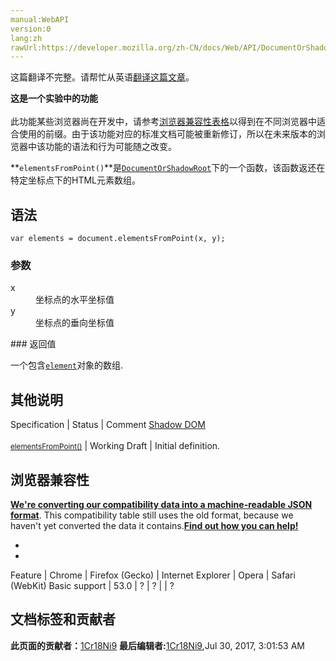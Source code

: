 ```yaml
---
manual:WebAPI
version:0
lang:zh
rawUrl:https://developer.mozilla.org/zh-CN/docs/Web/API/DocumentOrShadowRoot/elementsFromPoint
---
```




这篇翻译不完整。请帮忙从英语[翻译这篇文章](%26251 "")。






**这是一个实验中的功能**<br></br>此功能某些浏览器尚在开发中，请参考[浏览器兼容性表格](%26252 "")以得到在不同浏览器中适合使用的前缀。由于该功能对应的标准文档可能被重新修订，所以在未来版本的浏览器中该功能的语法和行为可能随之改变。




**`elementsFromPoint()`**是[`DocumentOrShadowRoot`](%2672 "The DocumentOrShadowRoot interface of the Shadow DOM API provides APIs that are shared between documents and shadow roots.")下的一个函数，该函数返还在特定坐标点下的HTML元素数组。


## 语法<a name="语法"></a>

```
var elements = document.elementsFromPoint(x, y);
```

### 参数<a name="参数"></a>
<dl><dt id=''>x</dt><dd>坐标点的水平坐标值</dd><dt id=''>y</dt><dd>坐标点的垂向坐标值</dd></dl>
### 返回值<a name="返回值"></a>


一个包含[`element`](%2687 "Element（元素）接口是 Document的一个对象. 这个接口描述了所有相同种类的元素所普遍具有的方法和属性。 这些继承自Element并且增加了一些额外功能的接口描述了具体的行为. 例如,  HTMLElement 接口是所有HTML元素的基础接口， 而 SVGElement 接口是所有SVG元素的基本接口.")对象的数组.


## 其他说明<a name="其他说明"></a>

Specification | Status | Comment 
[Shadow DOM<br></br><small>elementsFromPoint()</small>](%10269 "") | Working Draft | Initial definition. 


## 浏览器兼容性<a name="浏览器兼容性"></a>


**[We&#39;re converting our compatibility data into a machine-readable JSON format](%3344 "")**. This compatibility table still uses the old format, because we haven&#39;t yet converted the data it contains.**[Find out how you can help!](%3392 "")**


* 
* 

Feature | Chrome | Firefox (Gecko) | Internet Explorer | Opera | Safari (WebKit) 
Basic support | 53.0 | ? | ? |  | ? 







## 文档标签和贡献者
**此页面的贡献者：**[1Cr18Ni9](%26253 "")
**最后编辑者:**[1Cr18Ni9](%26253 ""),<time>Jul 30, 2017, 3:01:53 AM</time>


